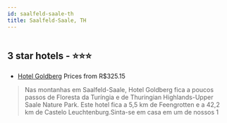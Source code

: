 ```yaml
---
id: saalfeld-saale-th
title: Saalfeld-Saale, TH
---
```


<center><img src="https://i.travelapi.com/hotels/28000000/27070000/27068600/27068553/a36685a6_z.jpg" alt="" /></center>


##  3 star hotels - ⭐️⭐️⭐️

-    [Hotel Goldberg](https://www.hurb.com/br/aud/https://www.hurb.com/br/hotels/saalfeld-saale/hotel-goldberg-HT-7I4M?cmp=18055) Prices from R$325.15
   > Nas montanhas em Saalfeld-Saale, Hotel Goldberg fica a poucos passos de Floresta da Turíngia e de Thuringian Highlands-Upper Saale Nature Park.  Este hotel fica a 5,5 km de Feengrotten e a 42,2 km de Castelo Leuchtenburg.Sinta-se em casa em um de nossos 1
